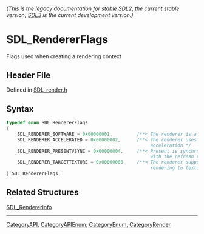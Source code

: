 ###### (This is the legacy documentation for stable SDL2, the current stable version; [SDL3](https://wiki.libsdl.org/SDL3/) is the current development version.)
# SDL_RendererFlags

Flags used when creating a rendering context

## Header File

Defined in [SDL_render.h](https://github.com/libsdl-org/SDL/blob/SDL2/include/SDL_render.h)

## Syntax

```c
typedef enum SDL_RendererFlags
{
    SDL_RENDERER_SOFTWARE = 0x00000001,         /**< The renderer is a software fallback */
    SDL_RENDERER_ACCELERATED = 0x00000002,      /**< The renderer uses hardware
                                                     acceleration */
    SDL_RENDERER_PRESENTVSYNC = 0x00000004,     /**< Present is synchronized
                                                     with the refresh rate */
    SDL_RENDERER_TARGETTEXTURE = 0x00000008     /**< The renderer supports
                                                     rendering to texture */
} SDL_RendererFlags;
```

## Related Structures

[SDL_RendererInfo](SDL_RendererInfo)

----
[CategoryAPI](CategoryAPI), [CategoryAPIEnum](CategoryAPIEnum), [CategoryEnum](CategoryEnum), [CategoryRender](CategoryRender)



